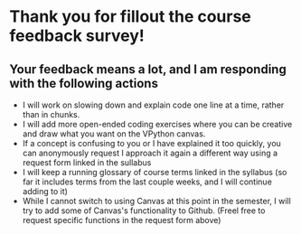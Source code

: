 # Thank you for fillout the course feedback survey!

## Your feedback means a lot, and I am responding with the following actions

- I will work on slowing down and explain code one line at a time, rather than in chunks.
- I will add more open-ended coding exercises where you can be creative and draw what you want on the VPython canvas. 
- If a concept is confusing to you or I have explained it too quickly, you can anonymously request I approach it again a different way using a request form linked in the sullabus
- I will keep a running glossary of course terms linked in the syllabus (so far it includes terms from the last couple weeks, and I will continue adding to it)
- While I cannot switch to using Canvas at this point in the semester, I will try to add some of Canvas's functionality to Github. (Freel free to request specific functions in the request form above)
